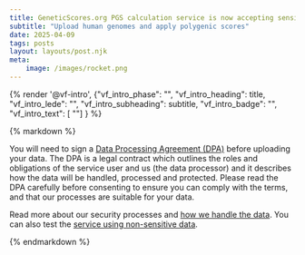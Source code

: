 ```yaml
---
title: GeneticScores.org PGS calculation service is now accepting sensitive data!
subtitle: "Upload human genomes and apply polygenic scores"
date: 2025-04-09
tags: posts
layout: layouts/post.njk
meta:
    image: /images/rocket.png
---
```


{% render '@vf-intro', {"vf_intro_phase": "",
"vf_intro_heading": title,
"vf_intro_lede": "",
"vf_intro_subheading": subtitle,
"vf_intro_badge": "",
"vf_intro_text": [ ""] }
%}


<section class="embl-grid embl-grid--has-centered-content">
<div>
</div>
<div>

{% markdown %}

You will need to sign a [Data Processing Agreement (DPA)](https://docs.geneticscores.org/data/dpa) before uploading your data. The DPA is a legal contract which outlines the roles and obligations of the service user and us (the data processor) and it describes how the data will be handled, processed and protected. Please read the DPA carefully before consenting to ensure you can comply with the terms, and that our processes are suitable for your data.

Read more about our security processes and [how we handle the data](https://docs.geneticscores.org/category/data-governance-and-security). You can also test the [service using non-sensitive data](https://docs.geneticscores.org/how-to/data).

{% endmarkdown %}

</div>
</section>
